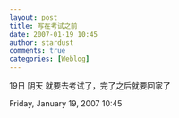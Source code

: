 ```yaml
---
layout: post
title: 写在考试之前
date: 2007-01-19 10:45
author: stardust
comments: true
categories: [Weblog]
---
```

19日 阴天 就要去考试了，完了之后就要回家了

Friday, January 19, 2007 10:45
